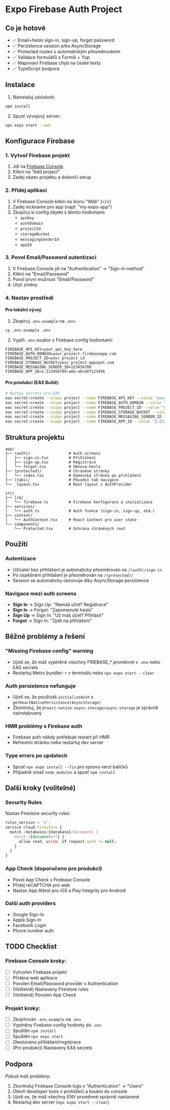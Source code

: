 # Expo Firebase Auth Project

## Co je hotové
- ✅ Email+heslo sign-in, sign-up, forgot password
- ✅ Perzistence session přes AsyncStorage 
- ✅ Protected routes s automatickým přesměrováním
- ✅ Validace formulářů s Formik + Yup
- ✅ Mapování Firebase chyb na české texty
- ✅ TypeScript podpora

## Instalace

1. Nainstaluj závislosti:
```bash
npm install
```

2. Spusť vývojový server:
```bash
npx expo start --web
```

## Konfigurace Firebase

### 1. Vytvoř Firebase projekt
1. Jdi na [Firebase Console](https://console.firebase.google.com/)
2. Klikni na "Add project"
3. Zadej název projektu a dokončí setup

### 2. Přidej aplikaci
1. V Firebase Console klikni na ikonu "Web" (</>)
2. Zadej nickname pro app (např. "my-expo-app")
3. Zkopíruj si config objekt s těmito hodnotami:
   - `apiKey`
   - `authDomain` 
   - `projectId`
   - `storageBucket`
   - `messagingSenderId`
   - `appId`

### 3. Povol Email/Password autentizaci
1. V Firebase Console jdi na "Authentication" → "Sign-in method"
2. Klikni na "Email/Password"
3. Povol první možnost "Email/Password"
4. Ulož změny

### 4. Nastav prostředí

#### Pro lokální vývoj:
1. Zkopíruj `.env.example` na `.env`:
```bash
cp .env.example .env
```

2. Vyplň `.env` soubor s Firebase config hodnotami:
```
FIREBASE_API_KEY=your_api_key_here
FIREBASE_AUTH_DOMAIN=your_project.firebaseapp.com
FIREBASE_PROJECT_ID=your_project_id
FIREBASE_STORAGE_BUCKET=your_project.appspot.com
FIREBASE_MESSAGING_SENDER_ID=123456789
FIREBASE_APP_ID=1:123456789:web:abcdef123456
```

#### Pro produkci (EAS Build):
```bash
# Nastav secrets pro EAS
eas secret:create --scope project --name FIREBASE_API_KEY --value "your_api_key"
eas secret:create --scope project --name FIREBASE_AUTH_DOMAIN --value "your_project.firebaseapp.com"
eas secret:create --scope project --name FIREBASE_PROJECT_ID --value "your_project_id"
eas secret:create --scope project --name FIREBASE_STORAGE_BUCKET --value "your_project.appspot.com"
eas secret:create --scope project --name FIREBASE_MESSAGING_SENDER_ID --value "123456789"
eas secret:create --scope project --name FIREBASE_APP_ID --value "1:123456789:web:abcdef123456"
```

## Struktura projektu

```
app/
├── (auth)/                 # Auth screens
│   ├── sign-in.tsx         # Přihlášení
│   ├── sign-up.tsx         # Registrace
│   └── forgot.tsx          # Obnova hesla
├── (protected)/            # Chráněné stránky
│   └── index.tsx           # Domovská stránka po přihlášení
├── (tabs)/                 # Původní tab navigace
└── _layout.tsx             # Root layout s AuthProvider

src/
├── lib/
│   └── firebase.ts         # Firebase konfigurace a inicializace
├── services/
│   └── auth.ts             # Auth funkce (sign-in, sign-up, atd.)
├── context/
│   └── AuthContext.tsx     # React Context pro user state
└── components/
    └── Protected.tsx       # Ochrana chráněných rout
```

## Použití

### Autentizace
- Uživatel bez přihlášení je automaticky přesměrován na `/(auth)/sign-in`
- Po úspěšném přihlášení je přesměrován na `/(protected)/`
- Session se automaticky obnovuje díky AsyncStorage persistence

### Navigace mezi auth screens
- **Sign In** → Sign Up: "Nemáš účet? Registrace"  
- **Sign In** → Forgot: "Zapomenuté heslo"
- **Sign Up** → Sign In: "Už máš účet? Přihlásit"
- **Forgot** → Sign In: "Zpět na přihlášení"

## Běžné problémy a řešení

### "Missing Firebase config" warning
- Ujisti se, že máš vyplněné všechny FIREBASE_* proměnné v `.env` nebo EAS secrets
- Restartuj Metro bundler: `r` v terminálu nebo `npx expo start --clear`

### Auth persistence nefunguje
- Ujistí se, že používáš `initializeAuth` s `getReactNativePersistence(AsyncStorage)`
- Zkontroluj, že `@react-native-async-storage/async-storage` je správně nainstalovaný

### HMR problémy s Firebase auth
- Firebase auth někdy potřebuje restart při HMR
- Refreshni stránku nebo restartuj dev server

### Type errors po updatech
- Spusť `npx expo install --fix` pro opravu verzí balíčků
- Případně smaž `node_modules` a spusť `npm install`

## Další kroky (volitelné)

### Security Rules
Nastav Firestore security rules:
```javascript
rules_version = '2';
service cloud.firestore {
  match /databases/{database}/documents {
    match /{document=**} {
      allow read, write: if request.auth != null;
    }
  }
}
```

### App Check (doporučeno pro produkci)
- Povol App Check v Firebase Console
- Přidej reCAPTCHA pro web
- Nastav App Attest pro iOS a Play Integrity pro Android

### Další auth providers
- Google Sign-In
- Apple Sign-In  
- Facebook Login
- Phone number auth

## TODO Checklist

### Firebase Console kroky:
- [ ] Vytvořen Firebase projekt
- [ ] Přidána web aplikace
- [ ] Povolen Email/Password provider v Authentication
- [ ] (Volitelně) Nastaveny Firestore rules
- [ ] (Volitelně) Povolen App Check

### Projekt kroky:  
- [ ] Zkopírován `.env.example` na `.env`
- [ ] Vyplněny Firebase config hodnoty do `.env`
- [ ] Spuštěn `npm install`
- [ ] Spuštěn `npx expo start`
- [ ] Otestováno přihlášení/registrace
- [ ] (Pro produkci) Nastaveny EAS secrets

## Podpora

Pokud máš problémy:
1. Zkontroluj Firebase Console logs v "Authentication" → "Users"
2. Otevři developer tools v prohlížeči a koukni do console
3. Ujisti se, že máš všechny ENV proměnné správně nastavené
4. Restartuj dev server (`npx expo start --clear`)